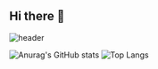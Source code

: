 ## Hi there 👋

<!--
**jjamponglover/jjamponglover** is a ✨ _special_ ✨ repository because its `README.md` (this file) appears on your GitHub profile.

Here are some ideas to get you started:

- 🔭 I’m currently working on ...
- 🌱 I’m currently learning ...
- 👯 I’m looking to collaborate on ...
- 🤔 I’m looking for help with ...
- 💬 Ask me about ...
- 📫 How to reach me: ...
- 😄 Pronouns: ...
- ⚡ Fun fact: ...
-->
![header](https://capsule-render.vercel.app/api?type=rounded&color=auto&text=상수의깃허브&height=300&fontSize=100&animation=fadeIn)


![Anurag's GitHub stats](https://github-readme-stats.vercel.app/api?username=jjamponglover&show_icons=true&theme=radical)
![Top Langs](https://github-readme-stats.vercel.app/api/top-langs/?username=jjamponglover&layout=compact)

